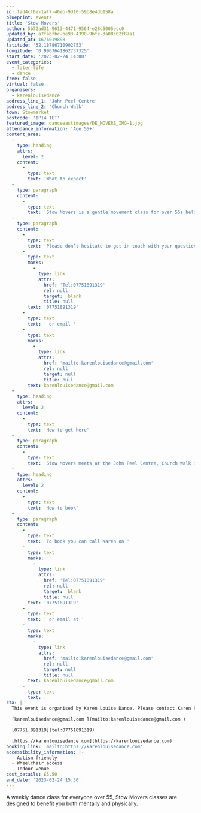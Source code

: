 ```yaml
---
id: fad4cf6e-1af7-46eb-9d10-59b8e4db158a
blueprint: events
title: 'Stow Movers'
author: 5b72ad31-9613-4471-9564-e28d5005ecc0
updated_by: a7fabfbc-be93-4390-9bfe-3a08c02f87a1
updated_at: 1676019898
latitude: '52.18786710902753'
longitude: '0.9967641862737325'
start_date: '2023-02-24 14:00'
event_categories:
  - later-life
  - dance
free: false
virtual: false
organisers:
  - karenlouisedance
address_line_1: 'John Peel Centre'
address_line_2: 'Church Walk'
town: Stowmarket
postcode: 'IP14 1ET'
featured_image: danceeastimages/DE_MOVERS_IMG-1.jpg
attendance_information: 'Age 55+'
content_area:
  -
    type: heading
    attrs:
      level: 2
    content:
      -
        type: text
        text: 'What to expect'
  -
    type: paragraph
    content:
      -
        type: text
        text: 'Stow Movers is a gentle movement class for over 55s held every Friday, 2-3.30pm at the John Peel Centre, Stowmarket. The session is led by an experienced dance artist, where you will explore a range of taught and improvisational exercises to get your body moving, have a chance to socialise, and – most importantly – have fun! Tea and biscuits are also included! '
  -
    type: paragraph
    content:
      -
        type: text
        text: 'Please don’t hesitate to get in touch with your questions or concerns. You can call our organiser Karen Pratt on '
      -
        type: text
        marks:
          -
            type: link
            attrs:
              href: 'Tel:07751891319'
              rel: null
              target: _blank
              title: null
        text: '07751891319'
      -
        type: text
        text: ' or email '
      -
        type: text
        marks:
          -
            type: link
            attrs:
              href: 'mailto:karenlouisedance@gmail.com'
              rel: null
              target: null
              title: null
        text: karenlouisedance@gmail.com
  -
    type: heading
    attrs:
      level: 2
    content:
      -
        type: text
        text: 'How to get here'
  -
    type: paragraph
    content:
      -
        type: text
        text: 'Stow Movers meets at the John Peel Centre, Church Walk in Stowmarket, IP14 1ET.'
  -
    type: heading
    attrs:
      level: 2
    content:
      -
        type: text
        text: 'How to book'
  -
    type: paragraph
    content:
      -
        type: text
        text: 'To book you can call Karen on '
      -
        type: text
        marks:
          -
            type: link
            attrs:
              href: 'Tel:07751891319'
              rel: null
              target: _blank
              title: null
        text: '07751891319'
      -
        type: text
        text: ' or email at '
      -
        type: text
        marks:
          -
            type: link
            attrs:
              href: 'mailto:karenlouisedance@gmail.com'
              rel: null
              target: null
              title: null
        text: karenlouisedance@gmail.com
      -
        type: text
        text: .
cta: |-
  This event is organised by Karen Louise Dance. Please contact Karen Pratt:

  [karenlouisedance@gmail.com ](mailto:karenlouisedance@gmail.com )

  [07751 891319](tel:07751891319)

  [https://karenlouisedance.com](https://karenlouisedance.com)
booking_link: 'mailto:https://karenlouisedance.com'
accessibility_information: |-
  - Autism friendly
  - Wheelchair access
  - Indoor venue
cost_details: £5.50
end_date: '2023-02-24 15:30'
---
```

A weekly dance class for everyone over 55, Stow Movers classes are designed to benefit you both mentally and physically.